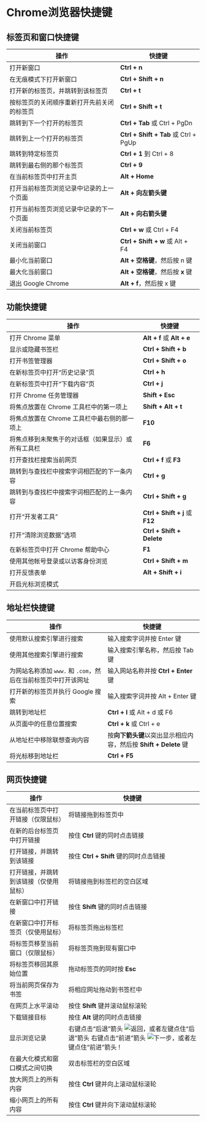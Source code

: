 # Chrome浏览器快捷键

## 标签页和窗口快捷键



| **操作**                                   | **快捷键**                            |
| ------------------------------------------ | ------------------------------------- |
| 打开新窗口                                 | **Ctrl + n**                          |
| 在无痕模式下打开新窗口                     | **Ctrl + Shift + n**                  |
| 打开新的标签页，并跳转到该标签页           | **Ctrl + t**                          |
| 按标签页的关闭顺序重新打开先前关闭的标签页 | **Ctrl + Shift + t**                  |
| 跳转到下一个打开的标签页                   | **Ctrl + Tab** 或 Ctrl + PgDn         |
| 跳转到上一个打开的标签页                   | **Ctrl + Shift + Tab** 或 Ctrl + PgUp |
| 跳转到特定标签页                           | **Ctrl + 1** 到 Ctrl + 8              |
| 跳转到最右侧的那个标签页                   | **Ctrl + 9**                          |
| 在当前标签页中打开主页                     | **Alt + Home**                        |
| 打开当前标签页浏览记录中记录的上一个页面   | **Alt + 向左箭头键**                  |
| 打开当前标签页浏览记录中记录的下一个页面   | **Alt + 向右箭头键**                  |
| 关闭当前标签页                             | **Ctrl + w** 或 Ctrl + F4             |
| 关闭当前窗口                               | **Ctrl + Shift + w** 或 Alt + F4      |
| 最小化当前窗口                             | **Alt + 空格键**，然后按 n 键         |
| 最大化当前窗口                             | **Alt + 空格键**，然后按 **x** 键     |
| 退出 Google Chrome                         | **Alt + f**，然后按 x 键              |

##  功能快捷键

| **操作**                                           | **快捷键**                      |
| -------------------------------------------------- | ------------------------------- |
| 打开 Chrome 菜单                                   | **Alt + f** 或 **Alt + e**      |
| 显示或隐藏书签栏                                   | **Ctrl + Shift + b**            |
| 打开书签管理器                                     | **Ctrl + Shift + o**            |
| 在新标签页中打开“历史记录”页                       | **Ctrl + h**                    |
| 在新标签页中打开“下载内容”页                       | **Ctrl + j**                    |
| 打开 Chrome 任务管理器                             | **Shift + Esc**                 |
| 将焦点放置在 Chrome 工具栏中的第一项上             | **Shift + Alt + t**             |
| 将焦点放置在 Chrome 工具栏中最右侧的那一项上       | **F10**                         |
| 将焦点移到未聚焦于的对话框（如果显示）或所有工具栏 | **F6**                          |
| 打开查找栏搜索当前网页                             | **Ctrl + f** 或 **F3**          |
| 跳转到与查找栏中搜索字词相匹配的下一条内容         | **Ctrl + g**                    |
| 跳转到与查找栏中搜索字词相匹配的上一条内容         | **Ctrl + Shift + g**            |
| 打开“开发者工具”                                   | **Ctrl + Shift + j** 或 **F12** |
| 打开“清除浏览数据”选项                             | **Ctrl + Shift + Delete**       |
| 在新标签页中打开 Chrome 帮助中心                   | **F1**                          |
| 使用其他帐号登录或以访客身份浏览                   | **Ctrl + Shift + m**            |
| 打开反馈表单                                       | **Alt + Shift + i**             |
| 开启光标浏览模式                                   |                                 |

## 地址栏快捷键

| **操作**                                                     | **快捷键**                                                   |
| ------------------------------------------------------------ | ------------------------------------------------------------ |
| 使用默认搜索引擎进行搜索                                     | 输入搜索字词并按 Enter 键                                    |
| 使用其他搜索引擎进行搜索                                     | 输入搜索引擎名称，然后按 Tab 键                              |
| 为网站名称添加 `www.` 和 `.com`，然后在当前标签页中打开该网址 | 输入网站名称并按 **Ctrl + Enter** 键                         |
| 打开新的标签页并执行 Google 搜索                             | 输入搜索字词并按 Alt + Enter 键                              |
| 跳转到地址栏                                                 | **Ctrl + l** 或 Alt + d 或 F6                                |
| 从页面中的任意位置搜索                                       | **Ctrl + k** 或 Ctrl + e                                     |
| 从地址栏中移除联想查询内容                                   | 按**向下箭头键**以突出显示相应内容，然后按 **Shift + Delete** 键 |
| 将光标移到地址栏                                             | **Ctrl + F5**                                                |

## 网页快捷键

| **操作**                               | **快捷键**                                                   |
| -------------------------------------- | ------------------------------------------------------------ |
| 在当前标签页中打开链接（仅限鼠标）     | 将链接拖到标签页中                                           |
| 在新的后台标签页中打开链接             | 按住 **Ctrl** 键的同时点击链接                               |
| 打开链接，并跳转到该链接               | 按住 **Ctrl + Shift** 键的同时点击链接                       |
| 打开链接，并跳转到该链接（仅使用鼠标） | 将链接拖到标签栏的空白区域                                   |
| 在新窗口中打开链接                     | 按住 **Shift** 键的同时点击链接                              |
| 在新窗口中打开标签页（仅使用鼠标）     | 将标签页拖出标签栏                                           |
| 将标签页移至当前窗口（仅限鼠标）       | 将标签页拖到现有窗口中                                       |
| 将标签页移回其原始位置                 | 拖动标签页的同时按 **Esc**                                   |
| 将当前网页保存为书签                   | 将相应网址拖动到书签栏中                                     |
| 在网页上水平滚动                       | 按住 **Shift** 键并滚动鼠标滚轮                              |
| 下载链接目标                           | 按住 **Alt** 键的同时点击链接                                |
| 显示浏览记录                           | 右键点击“后退”箭头 ![返回](https://lh3.googleusercontent.com/u8GsV4Wm3XNjCmpc3qkbAIPf2Tmily1qNewCqzlV9L32bAeITAp7AWsD9IvYjJVjfx0=w18-h18)，或者左键点住“后退”箭头  右键点击“前进”箭头 ![下一步](https://lh3.googleusercontent.com/2XV3kvUf2fdl-UElXpPIVaqjdNC_fzLbBnWlPmj2_4BnsqX7pYcf-qF0n62Xo2ZxFg=w18-h18)，或者左键点住“前进”箭头 ! |
| 在最大化模式和窗口模式之间切换         | 双击标签栏的空白区域                                         |
| 放大网页上的所有内容                   | 按住 **Ctrl** 键并向上滚动鼠标滚轮                           |
| 缩小网页上的所有内容                   | 按住 **Ctrl** 键并向下滚动鼠标滚轮                           |